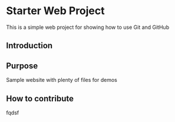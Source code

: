 # Starter Web Project

This is a simple web project for showing how to use Git and GitHub

## Introduction

## Purpose

Sample website with plenty of files for demos

## How to contribute
fqdsf